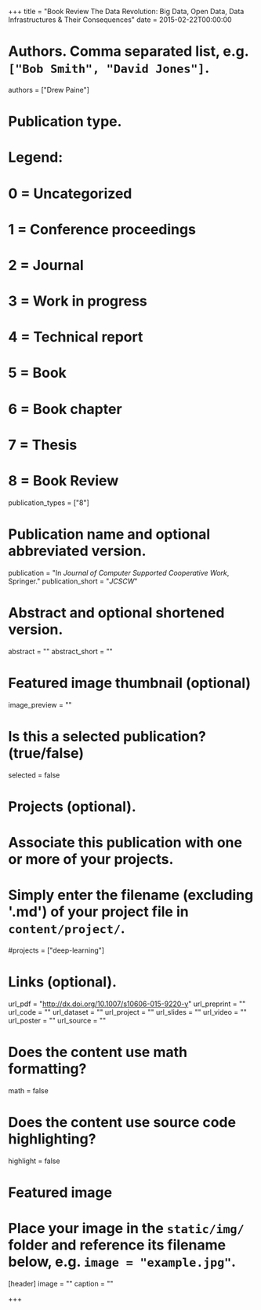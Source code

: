+++
title = "Book Review The Data Revolution: Big Data, Open Data, Data Infrastructures & Their Consequences"
date = 2015-02-22T00:00:00

# Authors. Comma separated list, e.g. `["Bob Smith", "David Jones"]`.
authors = ["Drew Paine"]

# Publication type.
# Legend:
# 0 = Uncategorized
# 1 = Conference proceedings
# 2 = Journal
# 3 = Work in progress
# 4 = Technical report
# 5 = Book
# 6 = Book chapter
# 7 = Thesis
# 8 = Book Review
publication_types = ["8"]

# Publication name and optional abbreviated version.
publication = "In *Journal of Computer Supported Cooperative Work*, Springer."
publication_short = "*JCSCW*"

# Abstract and optional shortened version.
abstract = ""
abstract_short = ""

# Featured image thumbnail (optional)
image_preview = ""

# Is this a selected publication? (true/false)
selected = false

# Projects (optional).
#   Associate this publication with one or more of your projects.
#   Simply enter the filename (excluding '.md') of your project file in `content/project/`.
#projects = ["deep-learning"]

# Links (optional).
url_pdf = "http://dx.doi.org/10.1007/s10606-015-9220-y"
url_preprint = ""
url_code = ""
url_dataset = ""
url_project = ""
url_slides = ""
url_video = ""
url_poster = ""
url_source = ""

# Does the content use math formatting?
math = false

# Does the content use source code highlighting?
highlight = false

# Featured image
# Place your image in the `static/img/` folder and reference its filename below, e.g. `image = "example.jpg"`.
[header]
image = ""
caption = ""

+++
